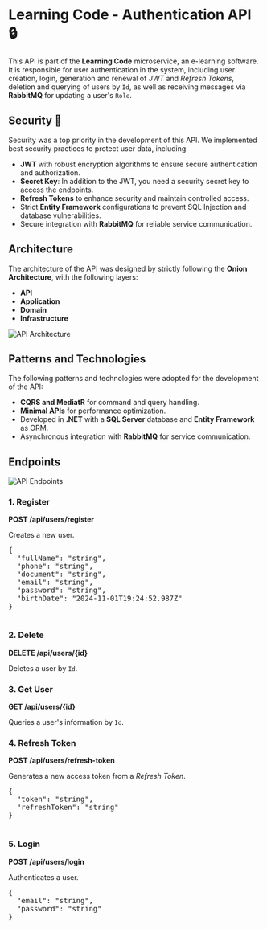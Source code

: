 <body>
    <h1>Learning Code - Authentication API 🔒</h1>

 <p>This API is part of the <strong>Learning Code</strong> microservice, an e-learning software. It is responsible for user authentication in the system, including user creation, login, generation and renewal of <em>JWT</em> and <em>Refresh Tokens</em>, deletion and querying of users by <code>Id</code>, as well as receiving messages via <strong>RabbitMQ</strong> for updating a user's <code>Role</code>.</p>


 <h2>Security 👮</h2>
    <p>Security was a top priority in the development of this API. We implemented best security practices to protect user data, including:</p>
    <ul>
        <li><strong>JWT</strong> with robust encryption algorithms to ensure secure authentication and authorization.</li>
        <li><strong>Secret Key</strong>: In addition to the JWT, you need a security secret key to access the endpoints.</li>
        <li><strong>Refresh Tokens</strong> to enhance security and maintain controlled access.</li>
        <li>Strict <strong>Entity Framework</strong> configurations to prevent SQL Injection and database vulnerabilities.</li>
        <li>Secure integration with <strong>RabbitMQ</strong> for reliable service communication.</li>
    </ul>

 <h2>Architecture</h2>
    <p>The architecture of the API was designed by strictly following the <strong>Onion Architecture</strong>, with the following layers:</p>
    <ul>
        <li><strong>API</strong></li>
        <li><strong>Application</strong></li>
        <li><strong>Domain</strong></li>
        <li><strong>Infrastructure</strong></li>
    </ul>

 <img src="https://github.com/user-attachments/assets/d4542b45-69c8-482e-8fa2-afa954a7a106" alt="API Architecture">

<h2>Patterns and Technologies</h2>
    <p>The following patterns and technologies were adopted for the development of the API:</p>
    <ul>
        <li><strong>CQRS and MediatR</strong> for command and query handling.</li>
        <li><strong>Minimal APIs</strong> for performance optimization.</li>
        <li>Developed in <strong>.NET</strong> with a <strong>SQL Server</strong> database and <strong>Entity Framework</strong> as ORM.</li>
        <li>Asynchronous integration with <strong>RabbitMQ</strong> for service communication.</li>
    </ul>

 <h2>Endpoints</h2>

 <img src="https://github.com/user-attachments/assets/0faf7028-d3fe-4cd1-9722-747120c66f35" alt="API Endpoints">

 <h3>1. Register</h3>
    <p><strong>POST /api/users/register</strong></p>
    <p>Creates a new user.</p>
    <pre>
{
  "fullName": "string",
  "phone": "string",
  "document": "string",
  "email": "string",
  "password": "string",
  "birthDate": "2024-11-01T19:24:52.987Z"
}
    </pre>

<h3>2. Delete</h3>
    <p><strong>DELETE /api/users/{id}</strong></p>
    <p>Deletes a user by <code>Id</code>.</p>

<h3>3. Get User</h3>
    <p><strong>GET /api/users/{id}</strong></p>
    <p>Queries a user's information by <code>Id</code>.</p>

 <h3>4. Refresh Token</h3>
    <p><strong>POST /api/users/refresh-token</strong></p>
    <p>Generates a new access token from a <em>Refresh Token</em>.</p>
    <pre>
{
  "token": "string",
  "refreshToken": "string"
}
    </pre>

   <h3>5. Login</h3>
    <p><strong>POST /api/users/login</strong></p>
    <p>Authenticates a user.</p>
    <pre>
{
  "email": "string",
  "password": "string"
}
    </pre>
</body>
